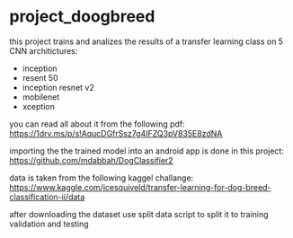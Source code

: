 # project_doogbreed

this project trains and analizes the results of a transfer learning class on 5 CNN architictures:
* inception 
* resent 50 
* inception resnet v2 
* mobilenet
* xception

you can read all about it from the following pdf:
https://1drv.ms/p/s!AqucDGfrSsz7g4IFZQ3pV835E8zdNA

importing the the trained model into an android app is done in this project:
https://github.com/mdabbah/DogClassifier2

data is taken from the following kaggel challange:
https://www.kaggle.com/jcesquiveld/transfer-learning-for-dog-breed-classification-ii/data

after downloading the dataset use split data script to split it to training validation and testing
